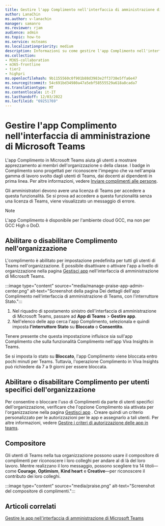 ```yaml
---
title: Gestire l'app Complimento nell'interfaccia di amministrazione di Teams
author: LanaChin
ms.author: v-lanachin
manager: samanro
ms.reviewer: rjam
audience: admin
ms.topic: how-to
ms.service: msteams
ms.localizationpriority: medium
description: Informazioni su come gestire l'app Complimento nell'interfaccia di amministrazione di Microsoft Teams.
ms.collection:
- M365-collaboration
- m365-frontline
- tier2
- highpri
ms.openlocfilehash: 9b1155560c0f901b88d3983e2ff3738e5ffa6e47
ms.sourcegitcommit: 54c691bd34980a47a5ebf58555529a618a8cada7
ms.translationtype: MT
ms.contentlocale: it-IT
ms.lasthandoff: 12/03/2022
ms.locfileid: "69251769"
---
```

# <a name="manage-the-praise-app-in-the-microsoft-teams-admin-center"></a>Gestire l'app Complimento nell'interfaccia di amministrazione di Microsoft Teams

L'app Complimento in Microsoft Teams aiuta gli utenti a mostrare apprezzamento ai membri dell'organizzazione o della classe. I badge in Complimento sono progettati per riconoscere l'impegno che va nell'ampia gamma di lavoro svolto dagli utenti di Teams, dai docenti ai dipendenti in prima linea. Per altre informazioni, vedere [Inviare complimenti alle persone](https://support.microsoft.com/office/send-praise-to-people-50f26b47-565f-40fe-8642-5ca2a5ed261e).

Gli amministratori devono avere una licenza di Teams per accedere a questa funzionalità. Se si prova ad accedere a questa funzionalità senza una licenza di Teams, viene visualizzato un messaggio di errore.

> [!NOTE]
> L'app Complimento è disponibile per l'ambiente cloud GCC, ma non per GCC High o DoD.

## <a name="enable-or-disable-praise-in-your-organization"></a>Abilitare o disabilitare Complimento nell'organizzazione

L'complimento è abilitato per impostazione predefinita per tutti gli utenti di Teams nell'organizzazione. È possibile disattivare o attivare l'app a livello di organizzazione nella pagina [Gestisci app](manage-apps.md) nell'interfaccia di amministrazione di Microsoft Teams.

:::image type="content" source="media/manage-praise-app-admin-center.png" alt-text="Screenshot della pagina Dei dettagli dell'app Complimento nell'interfaccia di amministrazione di Teams, con l'interruttore Stato.":::

1. Nel riquadro di spostamento sinistro dell'interfaccia di amministrazione di Microsoft Teams, passare ad **App di Teams** > **Gestire app**.
2. Nell'elenco delle app cerca l'app Complimento, selezionala e quindi imposta **l'interruttore Stato** su **Bloccato** o **Consentito**.

Tenere presente che questa impostazione influisce sia sull'app Complimento che sulla funzionalità Complimento nell'app Viva Insights in Teams.

Se si imposta lo stato su **Bloccato**, l'app Complimento viene bloccata entro pochi minuti per Teams. Tuttavia, l'operazione Complimento in Viva Insights può richiedere da 7 a 9 giorni per essere bloccata.

## <a name="enable-or-disable-praise-for-specific-users-in-your-organization"></a>Abilitare o disabilitare Complimento per utenti specifici dell'organizzazione

Per consentire o bloccare l'uso di Complimenti da parte di utenti specifici dell'organizzazione, verificare che l'opzione Complimento sia attivata per l'organizzazione nella pagina [Gestisci app](manage-apps.md) . Creare quindi un criterio personalizzato per le autorizzazioni per le app e assegnarlo a tali utenti. Per altre informazioni, vedere [Gestire i criteri di autorizzazione delle app in teams](teams-app-permission-policies.md).

## <a name="composer"></a>Compositore

Gli utenti di Teams nella tua organizzazione possono usare il compositore di complimenti per riconoscere i loro colleghi per andare al di là del loro lavoro. Mentre realizzano il loro messaggio, possono scegliere tra 14 titoli&mdash;come **Courage**, **Optimism**, **Kind heart** e **Creative**&mdash;per riconoscere il contributo dei loro colleghi.

:::image type="content" source="media/praise.png" alt-text="Screenshot del compositore di complimenti.":::

## <a name="related-articles"></a>Articoli correlati

[Gestire le app nell'interfaccia di amministrazione di Microsoft Teams](manage-apps.md)
